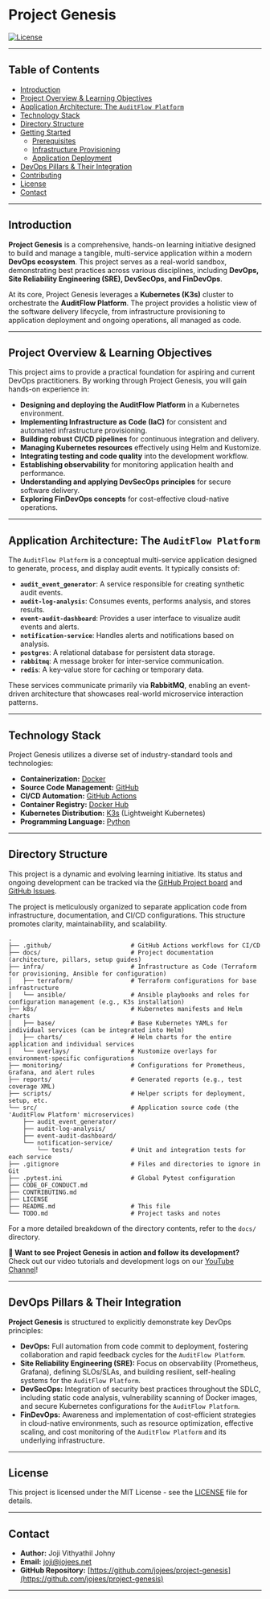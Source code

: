 # Project Genesis
<!---
[![CI/CD Status](https://github.com/jojees/project-genesis/actions/workflows/k8s-deploy.yaml/badge.svg)](https://github.com/jojees/project-genesis/actions/workflows/k8s-deploy.yaml)
--->
[![License](https://img.shields.io/badge/License-MIT-blue.svg)](LICENSE)

---

## Table of Contents

* [Introduction](#introduction)
* [Project Overview & Learning Objectives](#project-overview--learning-objectives)
* [Application Architecture: The `AuditFlow Platform`](#application-architecture-the-auditflow-platform)
* [Technology Stack](#technology-stack)
* [Directory Structure](#directory-structure)
* [Getting Started](#getting-started)
    * [Prerequisites](#prerequisites)
    * [Infrastructure Provisioning](#infrastructure-provisioning)
    * [Application Deployment](#application-deployment)
* [DevOps Pillars & Their Integration](#devops-pillars--their-integration)
* [Contributing](#contributing)
* [License](#license)
* [Contact](#contact)

---

## Introduction

**Project Genesis** is a comprehensive, hands-on learning initiative designed to build and manage a tangible, multi-service application within a modern **DevOps ecosystem**. This project serves as a real-world sandbox, demonstrating best practices across various disciplines, including **DevOps, Site Reliability Engineering (SRE), DevSecOps, and FinDevOps**.

At its core, Project Genesis leverages a **Kubernetes (K3s)** cluster to orchestrate the **AuditFlow Platform**. The project provides a holistic view of the software delivery lifecycle, from infrastructure provisioning to application deployment and ongoing operations, all managed as code.

---

## Project Overview & Learning Objectives

This project aims to provide a practical foundation for aspiring and current DevOps practitioners. By working through Project Genesis, you will gain hands-on experience in:

* **Designing and deploying the AuditFlow Platform** in a Kubernetes environment.
* **Implementing Infrastructure as Code (IaC)** for consistent and automated infrastructure provisioning.
* **Building robust CI/CD pipelines** for continuous integration and delivery.
* **Managing Kubernetes resources** effectively using Helm and Kustomize.
* **Integrating testing and code quality** into the development workflow.
* **Establishing observability** for monitoring application health and performance.
* **Understanding and applying DevSecOps principles** for secure software delivery.
* **Exploring FinDevOps concepts** for cost-effective cloud-native operations.

---

## Application Architecture: The `AuditFlow Platform`

The `AuditFlow Platform` is a conceptual multi-service application designed to generate, process, and display audit events. It typically consists of:

* **`audit_event_generator`**: A service responsible for creating synthetic audit events.
* **`audit-log-analysis`**: Consumes events, performs analysis, and stores results.
* **`event-audit-dashboard`**: Provides a user interface to visualize audit events and alerts.
* **`notification-service`**: Handles alerts and notifications based on analysis.
* **`postgres`**: A relational database for persistent data storage.
* **`rabbitmq`**: A message broker for inter-service communication.
* **`redis`**: A key-value store for caching or temporary data.

These services communicate primarily via **RabbitMQ**, enabling an event-driven architecture that showcases real-world microservice interaction patterns.

---

## Technology Stack

Project Genesis utilizes a diverse set of industry-standard tools and technologies:

* **Containerization:** [Docker](https://www.docker.com/)
* **Source Code Management:** [GitHub](https://github.com/)
* **CI/CD Automation:** [GitHub Actions](https://github.com/features/actions)
* **Container Registry:** [Docker Hub](https://hub.docker.com/u/jojees)
* **Kubernetes Distribution:** [K3s](https://k3s.io/) (Lightweight Kubernetes)
* **Programming Language:** [Python](https://www.python.org/)
<!--* **Kubernetes Package Manager:** [Helm](https://helm.sh/)
* **Kubernetes Configuration Customization:** [Kustomize](https://kustomize.io/)
* **Testing Framework:** [Pytest](https://docs.pytest.org/en/stable/) (for Python application testing)
* **Code Coverage:** [Coverage.py](https://coverage.readthedocs.io/en/latest/) (integrated with Pytest)
* **Monitoring & Alerting:**
    * [Prometheus](https://prometheus.io/): For metrics collection and time-series data.
    * [Grafana](https://grafana.com/): For data visualization and dashboarding.
* **Infrastructure as Code (IaC):**
    * [Terraform](https://www.terraform.io/): For provisioning and managing infrastructure resources.
    * [Ansible](https://www.ansible.com/): For configuration management and K3s cluster setup. -->
---

## Directory Structure

This project is a dynamic and evolving learning initiative. Its status and ongoing development can be tracked via the [GitHub Project board](https://github.com/jojees/project-genesis/projects) and [GitHub Issues](https://github.com/jojees/project-genesis/issues).

The project is meticulously organized to separate application code from infrastructure, documentation, and CI/CD configurations. This structure promotes clarity, maintainability, and scalability.
```
.
├── .github/                      # GitHub Actions workflows for CI/CD
├── docs/                         # Project documentation (architecture, pillars, setup guides)
├── infra/                        # Infrastructure as Code (Terraform for provisioning, Ansible for configuration)
│   ├── terraform/                # Terraform configurations for base infrastructure
│   └── ansible/                  # Ansible playbooks and roles for configuration management (e.g., K3s installation)
├── k8s/                          # Kubernetes manifests and Helm charts
│   ├── base/                     # Base Kubernetes YAMLs for individual services (can be integrated into Helm)
│   ├── charts/                   # Helm charts for the entire application and individual services
│   └── overlays/                 # Kustomize overlays for environment-specific configurations
├── monitoring/                   # Configurations for Prometheus, Grafana, and alert rules
├── reports/                      # Generated reports (e.g., test coverage XML)
├── scripts/                      # Helper scripts for deployment, setup, etc.
└── src/                          # Application source code (the 'AuditFlow Platform' microservices)
    ├── audit_event_generator/
    ├── audit-log-analysis/
    ├── event-audit-dashboard/
    └── notification-service/
        └── tests/                # Unit and integration tests for each service
├── .gitignore                    # Files and directories to ignore in Git
├── .pytest.ini                   # Global Pytest configuration
├── CODE_OF_CONDUCT.md
├── CONTRIBUTING.md
├── LICENSE
├── README.md                     # This file
└── TODO.md                       # Project tasks and notes
```
For a more detailed breakdown of the directory contents, refer to the `docs/` directory.

**🎥 Want to see Project Genesis in action and follow its development?** Check out our video tutorials and development logs on our [YouTube Channel](https://www.youtube.com/@JojeesDevOpsStudio)!

---

<!-- ## Getting Started

To get **Project Genesis** up and running, follow these high-level steps. Detailed instructions can be found in the `docs/` directory.

### Prerequisites

* Git
* Docker
* Python 3.9+ and Poetry (for application development)
* Terraform CLI
* Ansible
* kubectl
* Helm CLI

### Infrastructure Provisioning

1.  **Review Terraform Configurations:** Navigate to `infra/terraform/` and review the `.tf` files. Adjust variables in `infra/terraform/environments/dev/terraform.tfvars` as needed for your target environment (e.g., IP addresses for nodes or cloud provider credentials).
2.  **Provision Infrastructure:**
    ```bash
    cd infra/terraform
    terraform init
    terraform plan
    terraform apply -auto-approve
    ```
3.  **Configure K3s Cluster:** Use Ansible to install and configure K3s on your provisioned nodes. Update `infra/ansible/inventory/hosts.ini` with your node IPs.
    ```bash
    cd infra/ansible
    ansible-playbook -i inventory/hosts.ini playbooks/setup-k3s.yaml
    ```
    *Ensure your SSH keys are correctly set up for Ansible to connect to your nodes.*

### Application Deployment

1.  **Build and Push Docker Images:** Your GitHub Actions workflows (e.g., `build-and-push-*.yaml` under `.github/workflows/`) will automatically build and push Docker images for the `AuditFlow Platform` services to Docker Hub upon code changes. Ensure you've configured Docker Hub credentials as GitHub Secrets.
2.  **Deploy with Helm:** Once images are available, deploy the `AuditFlow Platform` using the main Helm chart.
    ```bash
    cd k8s/charts/events-app # Note: This directory name may change if you rename your main chart
    helm dependency update # If using subcharts
    helm install auditflow-platform . --namespace auditflow-platform --create-namespace -f values.yaml
    ```
    *Refer to `k8s/charts/events-app/values.yaml` for configuration options or create environment-specific `values-*.yaml` files.*

--- -->

## DevOps Pillars & Their Integration

**Project Genesis** is structured to explicitly demonstrate key DevOps principles:

* **DevOps:** Full automation from code commit to deployment, fostering collaboration and rapid feedback cycles for the `AuditFlow Platform`.
* **Site Reliability Engineering (SRE):** Focus on observability (Prometheus, Grafana), defining SLOs/SLAs, and building resilient, self-healing systems for the `AuditFlow Platform`.
* **DevSecOps:** Integration of security best practices throughout the SDLC, including static code analysis, vulnerability scanning of Docker images, and secure Kubernetes configurations for the `AuditFlow Platform`.
* **FinDevOps:** Awareness and implementation of cost-efficient strategies in cloud-native environments, such as resource optimization, effective scaling, and cost monitoring of the `AuditFlow Platform` and its underlying infrastructure.

---

<!-- ## Contributing

Contributions are welcome! If you'd like to contribute to Project Genesis, please refer to our [CONTRIBUTING.md](CONTRIBUTING.md) guide for details on our code of conduct, development process, and submission guidelines.

--- -->

## License

This project is licensed under the MIT License - see the [LICENSE](LICENSE) file for details.

---

## Contact

* **Author:** Joji Vithyathil Johny
* **Email:** joji@jojees.net
* **GitHub Repository:** [https://github.com/jojees/project-genesis](https://github.com/jojees/project-genesis)

---
